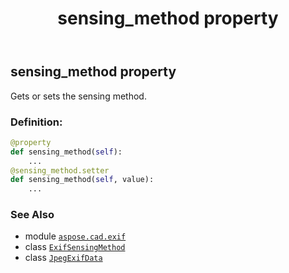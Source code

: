 ﻿---
title: sensing_method property
second_title: Aspose.CAD for Python via .NET API References
description: 
type: docs
weight: 1140
url: /python-net/aspose.cad.exif/jpegexifdata/sensing_method/
is_root: false
---

## sensing_method property


Gets or sets the sensing method.
### Definition:
```python
@property
def sensing_method(self):
    ...
@sensing_method.setter
def sensing_method(self, value):
    ...
```

### See Also
* module [`aspose.cad.exif`](../../)
* class [`ExifSensingMethod`](/cad/python-net/aspose.cad.exif.enums/exifsensingmethod)
* class [`JpegExifData`](/cad/python-net/aspose.cad.exif/jpegexifdata)
